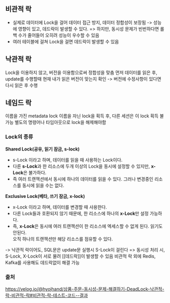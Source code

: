 ## 비관적 락
- 실제로 데이터에 Lock을 걸어 데이터 접근 방지, 데이터 정합성이 보장됨
  -> 성능에 영향이 있고, 데드락이 발생할 수 있다. 
  => 하지만, 동시성 문제가 빈번하다면 롤백 수가 줄어들어 오히려 성능이 우수할 수 있음
- 여러 테이블에 걸쳐 Lock을 걸면 데드락이 발생할 수 있음
## 낙관적 락
Lock을 이용하지 않고, 버전을 이용함으로써 정합성을 맞춤
먼저 데이터를 읽은 후, update를 수행할때 현재 내가 읽은 버전이 맞는지 확인
-> 버전에 수정사항이 있다면 다시 읽은 후 수행
## 네임드 락
이름을 가진 metadata lock
이름을 자닌 lock을 획득 후, 다른 세션은 이 lock 획득 불가능
별도의 명령어나 타임아웃으로 lock을 해제해야함
### Lock의 종류

**Shared Lock(공유, 읽기 잠금, s-lock)**

- s-Lock 이라고 하며, 데이터를 읽을 때 사용하는 Lock이다.
- 다른 **s-Lock**과 한 리소스에 두개 이상의 Lock을 동시에 설정할 수 있지만, **x-Lock**은 불가하다.
- 즉 여러 트랜잭션에서 동시에 하나의 데이터를 읽을 수 있다. 그러나 변경중인 리소스를 동시에 읽을 수는 없다.

**Exclusive Lock(베타, 쓰기 잠금, x-lock)**

- x-Lock 이라고 하며, 데이터를 변경할 때 사용한다.
- 다른 Lock들과 호환되지 않기 때문에, 한 리소스에 하나의 **x-Lock**만 설정 가능하다.
- 즉, **x-Lock**은 동시에 여러 트랜잭션이 한 리소스에 엑세스할 수 없게 된다. 읽기도 안된다.  
    오직 하나의 트랜잭션만 해당 리소스를 점유할 수 있다.

-> 낙관적 락이어도, SQL문은 update문 실행시 S-Lock이 걸린다
=> 동시성 처리 시, S-Lock, X-Lock이 서로 물려 [[데드락]]이 발생할 수 있음
비관적 락 외에 Redis, Kafka를 사용해도 데드락없이 해결 가능

### 출처
https://velog.io/@hyojhand/상품-주문-동시성-문제-해결하기-DeadLock-낙관적-락-비관적-락#비관적-락-테스트-코드--결과